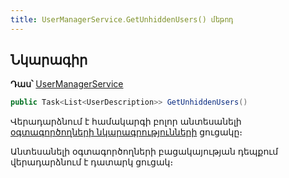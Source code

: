 ```yaml
---
title: UserManagerService․GetUnhiddenUsers() մեթոդ
---
```

 
## Նկարագիր

**Դաս՝** [UserManagerService](../UserManagerService.md)
 
```c#
public Task<List<UserDescription>> GetUnhiddenUsers()
```

Վերադարձնում է համակարգի բոլոր անտեսանելի [օգտագործողների նկարագրությունների](../../types/UserDescription.md) ցուցակը։

Անտեսանելի օգտագործողների բացակայության դեպքում վերադարձնում է դատարկ ցուցակ։